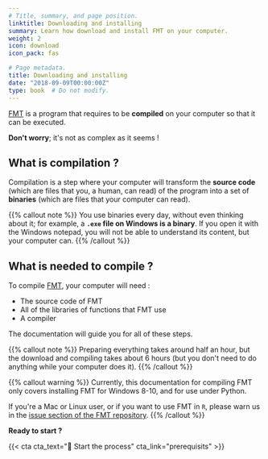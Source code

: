```yaml
---
# Title, summary, and page position.
linktitle: Downloading and installing
summary: Learn how download and install FMT on your computer.
weight: 2
icon: download
icon_pack: fas

# Page metadata.
title: Downloading and installing
date: "2018-09-09T00:00:00Z"
type: book  # Do not modify.
---
```


[FMT](https://github.com/gcyr/FMT) is a program that requires to be **compiled** on your computer so that it can be executed.

**Don't worry**; it's not as complex as it seems !

## What is compilation ?

Compilation is a step where your computer will transform the **source code** (which are files that you, a human, can read) of the program into a set of **binaries** (which are files that your computer can read).

{{% callout note %}}
You use binaries every day, without even thinking about it; for example, a **`.exe` file on Windows is a binary**. If you open it with the Windows notepad, you will not be able to understand its content, but your computer can.
{{% /callout %}}

## What is needed to compile ?

To compile [FMT](https://github.com/gcyr/FMT), your computer will need :

- The source code of FMT
- All of the libraries of functions that FMT use
- A compiler

The documentation will guide you for all of these steps.

{{% callout note %}}
Preparing everything takes around half an hour, but the download and compiling takes about 6 hours (but you don't need to do anything while your computer does it).
{{% /callout %}}

{{% callout warning %}}
Currently, this documentation for compiling FMT only covers installing FMT for Windows 8-10, and for use under Python.

If you're a Mac or Linux user, or if you want to use FMT in `R`, please warn us in the [issue section of the FMT repository](https://github.com/gcyr/FMT/issues).
{{% /callout %}}

**Ready to start ?**

{{< cta cta_text="💾 Start the process" cta_link="prerequisits" >}}